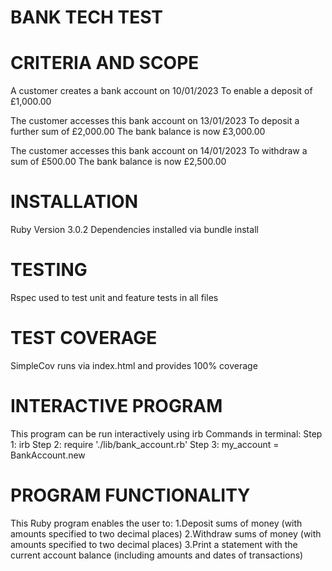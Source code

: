 # BANK TECH TEST

# CRITERIA AND SCOPE
A customer creates a bank account on 10/01/2023
To enable a deposit of £1,000.00

The customer accesses this bank account on 13/01/2023
To deposit a further sum of £2,000.00
The bank balance is now £3,000.00

The customer accesses this bank account on 14/01/2023
To withdraw a sum of £500.00
The bank balance is now £2,500.00

# INSTALLATION
Ruby Version 3.0.2
Dependencies installed via bundle install

# TESTING
Rspec used to test unit and feature tests in all files

# TEST COVERAGE
SimpleCov runs via index.html and provides 100% coverage

# INTERACTIVE PROGRAM
This program can be run interactively using irb
Commands in terminal:
Step 1: irb
Step 2: require './lib/bank_account.rb'
Step 3: my_account = BankAccount.new

# PROGRAM FUNCTIONALITY
This Ruby program enables the user to:
1.Deposit sums of money (with amounts specified to two decimal places)
2.Withdraw sums of money (with amounts specified to two decimal places)
3.Print a statement with the current account balance (including amounts and dates of transactions)
